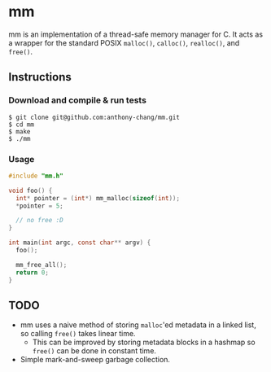 # mm
 mm is an implementation of a thread-safe memory manager for C. It acts as a wrapper for the standard POSIX `malloc()`, `calloc()`, `realloc()`, and `free()`.

 ## Instructions

 ### Download and compile & run tests
```
$ git clone git@github.com:anthony-chang/mm.git
$ cd mm
$ make
$ ./mm
```
### Usage
```C
#include "mm.h"

void foo() {
  int* pointer = (int*) mm_malloc(sizeof(int));
  *pointer = 5;

  // no free :D
}

int main(int argc, const char** argv) {
  foo();

  mm_free_all();
  return 0;
}

```

 ## TODO

 - mm uses a naive method of storing `malloc`'ed metadata in a linked list, so calling `free()` takes linear time.
   - This can be improved by storing metadata blocks in a hashmap so `free()` can be done in constant time.
 - Simple mark-and-sweep garbage collection.
